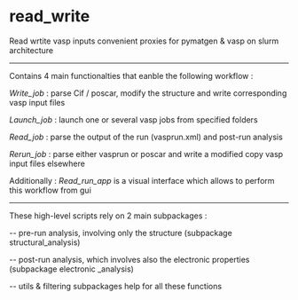 # read_write
Read wrtite vasp inputs 
convenient proxies for pymatgen & vasp on slurm architecture

----------------------------------------------------------

Contains 4 main functionalties that eanble the following workflow :

*Write_job* : parse Cif / poscar, modify the structure and write corresponding vasp input files 

*Launch_job* : launch one or several vasp jobs from specified folders 

*Read_job* : parse the output of the run (vasprun.xml) and post-run analysis 

*Rerun_job* : parse either vasprun or poscar and write a modified copy vasp input files elsewhere


Additionally : *Read_run_app* is a visual interface which allows to perform this workflow from gui

----------------------------------------------------------

These high-level scripts rely on 2 main subpackages : 

 -- pre-run analysis, involving only the structure (subpackage structural_analysis)

 -- post-run analysis, which involves also the electronic properties (subpackage electronic _analysis)

 -- utils & filtering subpackages help for all these functions  

